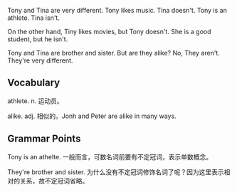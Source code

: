 Tony and Tina are very different. Tony likes music. Tina doesn't. Tony is an athlete. Tina isn't.

On the other hand, Tiny likes movies, but Tony doesn't. She is a good student, but he isn't.

Tony and Tina are brother and sister. But are they alike? No, They aren't. They're very different.

## Vocabulary
athlete. n. 运动员。

alike. adj. 相似的。Jonh and Peter are alike in many ways.

## Grammar Points
Tony is an athelte. 一般而言，可数名词前要有不定冠词，表示单数概念。

They're brother and sister. 为什么没有不定冠词修饰名词了呢？因为这里表示相对的关系，故不定冠词省略。
